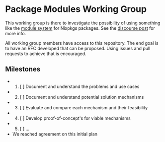 # Package Modules Working Group

This working group is there to investigate the possibility of using something like the [module system](https://nixos.org/manual/nixos/stable/index.html#sec-writing-modules) for Nixpkgs packages. See the [discourse post](https://discourse.nixos.org/t/working-group-member-search-module-system-for-packages/26574) for more info.

All working group members have access to this repository. The end goal is to have an RFC developed that can be proposed. Using issues and pull requests to achieve that is encouraged.

## Milestones

- 1. [ ] Document and understand the problems and use cases
- 2. [ ] Document and understand potential solution mechanisms
- 3. [ ] Evaluate and compare each mechanism and their feasibility
- 4. [ ] Develop proof-of-concept's for viable mechanisms
- 5. [ ] ...
- We reached agreement on this initial plan
